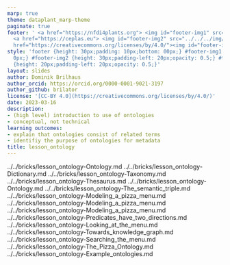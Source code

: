 ```yaml
---
marp: true
theme: dataplant_marp-theme
paginate: true
footer: ' <a href="https://nfdi4plants.org"> <img id="footer-img1" src="../../../img/_logos/DataPLANT/DataPLANT_logo_square_bg_transparent.svg"></a>
  <a href="https://ceplas.eu"> <img id="footer-img2" src="../../../img/_logos/CEPLAS/CEPLAS_Icon.jpeg"></a><a
  href="https://creativecommons.org/licenses/by/4.0/"><img id="footer-img3" src="../../../img/_logos/CreativeCommons/by.svg"></a> '
style: 'footer {height: 30px;padding: 10px;bottom: 00px;} #footer-img1 {height: 30px;padding-left:
  0px;} #footer-img2 {height: 30px;padding-left: 20px;opacity: 0.5;} #footer-img3
  {height: 20px;padding-left: 20px;opacity: 0.5;}'
layout: slides
author: Dominik Brilhaus
author_orcid: https://orcid.org/0000-0001-9021-3197
author_github: brilator
license: '[CC-BY 4.0](https://creativecommons.org/licenses/by/4.0/)'
date: 2023-03-16
description:
- (high level) introduction to use of ontologies
- conceptual, not technical
learning outcomes:
- explain that ontologies consist of related terms
- identifiy the purpose of ontologies for metadata
title: lesson_ontology
---
```


../../bricks/lesson_ontology-Ontology.md
../../bricks/lesson_ontology-Dictionary.md
../../bricks/lesson_ontology-Taxonomy.md
../../bricks/lesson_ontology-Thesaurus.md
../../bricks/lesson_ontology-Ontology.md
../../bricks/lesson_ontology-The_semantic_triple.md
../../bricks/lesson_ontology-Modeling_a_pizza_menu.md
../../bricks/lesson_ontology-Modeling_a_pizza_menu.md
../../bricks/lesson_ontology-Modeling_a_pizza_menu.md
../../bricks/lesson_ontology-Predicates_have_two_directions.md
../../bricks/lesson_ontology-Looking_at_the_menu.md
../../bricks/lesson_ontology-Towards_knowledge_graph.md
../../bricks/lesson_ontology-Searching_the_menu.md
../../bricks/lesson_ontology-The_Pizza_Ontology.md
../../bricks/lesson_ontology-Example_ontologies.md
